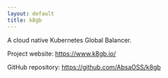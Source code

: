 ```yaml
---
layout: default
title: k8gb
---
```


A cloud native Kubernetes Global Balancer.

Project website: https://www.k8gb.io/

GitHub repository: https://github.com/AbsaOSS/k8gb

